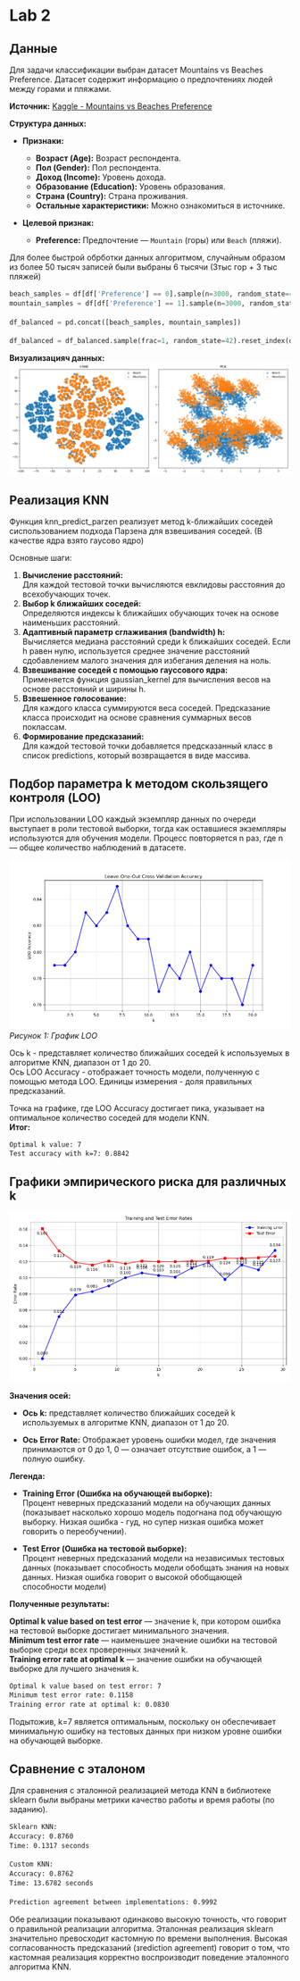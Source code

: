 # Lab 2

## Данные

Для задачи классификации выбран датасет Mountains vs Beaches Preference. Датасет содержит информацию о предпочтениях людей между горами и пляжами.

**Источник:** [Kaggle - Mountains vs Beaches Preference](https://www.kaggle.com/datasets/jahnavipaliwal/mountains-vs-beaches-preference)

**Структура данных:**
- **Признаки:**
  - **Возраст (Age):** Возраст респондента.
  - **Пол (Gender):** Пол респондента.
  - **Доход (Income):** Уровень дохода.
  - **Образование (Education):** Уровень образования.
  - **Страна (Country):** Страна проживания.
  - **Остальные характеристики:** Можно ознакомиться в источнике.
  
- **Целевой признак:**
  - **Preference:** Предпочтение — `Mountain` (горы) или `Beach` (пляжи).

Для более быстрой обрботки данных алгоритмом, случайным образом из более 50 тысяч записей были выбраны 6 тысячи (3тыс гор + 3 тыс пляжей)
```python
beach_samples = df[df['Preference'] == 0].sample(n=3000, random_state=42)
mountain_samples = df[df['Preference'] == 1].sample(n=3000, random_state=42)

df_balanced = pd.concat([beach_samples, mountain_samples])

df_balanced = df_balanced.sample(frac=1, random_state=42).reset_index(drop=True)
```

**Визуализацияч данных:**  
![alt text](img/visualization.png)


## Реализация KNN
Функция knn_predict_parzen реализует метод k-ближайших соседей сиспользованием подхода Парзена для взвешивания соседей. (В качестве ядра взято гаусово ядро)  

Основные шаги:
1. **Вычисление расстояний:**  
    Для каждой тестовой точки вычисляются евклидовы расстояния до   всехобучающих точек.
2. **Выбор k ближайших соседей:**  
    Определяются индексы k ближайших обучающих точек на основе наименьших   расстояний.
3. **Адаптивный параметр сглаживания (bandwidth) h:**  
    Вычисляется медиана расстояний среди k ближайших соседей.
    Если h равен нулю, используется среднее значение расстояний сдобавлением малого значения для избегания деления на ноль.
4. **Взвешивание соседей с помощью гауссового ядра:**  
    Применяется функция gaussian_kernel для вычисления весов на основе расстояний и ширины h.
5. **Взвешенное голосование:**  
    Для каждого класса суммируются веса соседей.
    Предсказание класса происходит на основе сравнения суммарных весов поклассам.
6. **Формирование предсказаний:**  
    Для каждой тестовой точки добавляется предсказанный класс в список  predictions, который возвращается в виде массива.

## Подбор параметра k методом скользящего контроля (LOO)  
При использовании LOO каждый экземпляр данных по очереди выступает в роли тестовой выборки, тогда как оставшиеся экземпляры используются для обучения модели. Процесс повторяется n раз, где n — общее количество наблюдений в датасете.

![alt text](img/loo.png)
*Рисунок 1: График LOO*  

Ось k - представляет количество ближайших соседей k используемых в алгоритме KNN, диапазон от 1 до 20.  
Ось LOO Accuracy - отображает точность модели, полученную с помощью метода LOO. Единицы измерения - доля правильных предсказаний.  

Точка на графике, где LOO Accuracy достигает пика, указывает на оптимальное количество соседей для модели KNN.  
**Итог:**
```bash
Optimal k value: 7
Test accuracy with k=7: 0.8842
```

## Графики эмпирического риска для различных k

![alt text](img/error_rates.png)

**Значения осей:**

- **Ось k:** представляет количество ближайших соседей k используемых в алгоритме KNN, диапазон от 1 до 20.

- **Ось Error Rate:** Отображает уровень ошибки модел, где значения принимаются от 0 до 1, 0 — означает отсутствие ошибок, а 1 — полную ошибку.

**Легенда:**

- **Training Error (Ошибка на обучающей выборке):**  
    Процент неверных предсказаний модели на обучающих данных (показывает насколько хорошо модель подогнана под обучающую выборку. Низкая ошибка - гуд, но супер низкая ошибка может говорить о переобучении).

- **Test Error (Ошибка на тестовой выборке):**  
  Процент неверных предсказаний модели на независимых тестовых данных (показывает способность модели обобщать знания на новых данных. Низкая ошибка говорит о высокой обобщающей способности модели)

**Полученные результаты:**

**Optimal k value based on test error** — значение k, при котором ошибка на тестовой выборке достигает минимального значения.  
**Minimum test error rate** — наименьшее значение ошибки на тестовой выборке среди всех проверенных значений k.  
**Training error rate at optimal k** — значение ошибки на обучающей выборке для лучшего значения k.
```bash
Optimal k value based on test error: 7
Minimum test error rate: 0.1158
Training error rate at optimal k: 0.0830
```
Подытожив, k=7 является оптимальным, поскольку он обеспечивает минимальную ошибку на тестовых данных при низком уровне ошибки на обучающей выборке.

## Сравнение с эталоном

Для сравнения с эталонной реализацией метода KNN в библиотеке sklearn были выбраны метрики качество работы и время работы (по заданию).

```bash
Sklearn KNN:
Accuracy: 0.8760
Time: 0.1317 seconds

Custom KNN:
Accuracy: 0.8762
Time: 13.6782 seconds

Prediction agreement between implementations: 0.9992
```

Обе реализации показывают одинаково высокую точность, что говорит о правильной реализации алгоритма. Эталонная реализация sklearn значительно превосходит кастомную по времени выполнения. Высокая согласованность предсказаний (зrediction agreement) говорит о том, что кастомная реализация корректно воспроизводит поведение эталонного алгоритма KNN.